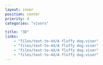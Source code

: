 ```yaml
---
layout: inner
position: center
priority: 4
categories: "visors"

title: "3D"
links:
    - "files/text-to-4d/A fluffy dog.viser"
    - "files/text-to-4d/A fluffy dog.viser"
    - "files/text-to-4d/A fluffy dog.viser"
    - "files/text-to-4d/A fluffy dog.viser"
---
```

